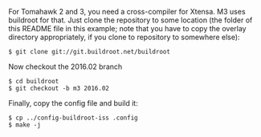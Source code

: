 For Tomahawk 2 and 3, you need a cross-compiler for Xtensa. M3 uses buildroot for that. Just clone
the repository to some location (the folder of this README file in this example; note that you have
to copy the overlay directory appropriately, if you clone to repository to somewhere else):

    $ git clone git://git.buildroot.net/buildroot

Now checkout the 2016.02 branch

    $ cd buildroot
    $ git checkout -b m3 2016.02

Finally, copy the config file and build it:

    $ cp ../config-buildroot-iss .config
    $ make -j
